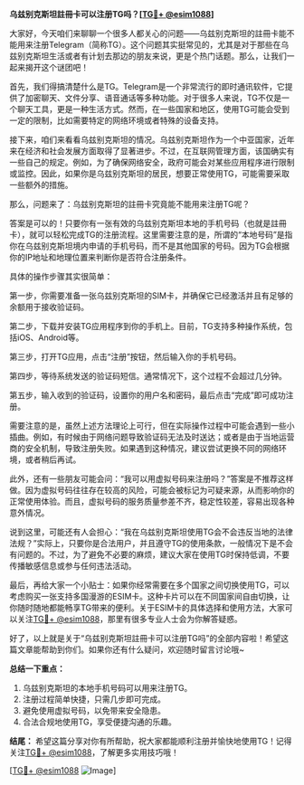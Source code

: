 **乌兹别克斯坦註冊卡可以注册TG吗？[[TG💪+ @esim1088](https://t.me/s/esim1088)]**

大家好，今天咱们来聊聊一个很多人都关心的问题——乌兹别克斯坦的註冊卡能不能用来注册Telegram（简称TG）。这个问题其实挺常见的，尤其是对于那些在乌兹别克斯坦生活或者有计划去那边的朋友来说，更是个热门话题。那么，让我们一起来揭开这个谜团吧！

首先，我们得搞清楚什么是TG。Telegram是一个非常流行的即时通讯软件，它提供了加密聊天、文件分享、语音通话等多种功能。对于很多人来说，TG不仅是一个聊天工具，更是一种生活方式。然而，在一些国家和地区，使用TG可能会受到一定的限制，比如需要特定的网络环境或者特殊的设备支持。

接下来，咱们来看看乌兹别克斯坦的情况。乌兹别克斯坦作为一个中亚国家，近年来在经济和社会发展方面取得了显著进步。不过，在互联网管理方面，该国确实有一些自己的规定。例如，为了确保网络安全，政府可能会对某些应用程序进行限制或监控。因此，如果你是乌兹别克斯坦的居民，想要正常使用TG，可能需要采取一些额外的措施。

那么，问题来了：乌兹别克斯坦的註冊卡究竟能不能用来注册TG呢？

答案是可以的！只要你有一张有效的乌兹别克斯坦本地的手机号码（也就是註冊卡），就可以轻松完成TG的注册流程。这里需要注意的是，所谓的“本地号码”是指你在乌兹别克斯坦境内申请的手机号码，而不是其他国家的号码。因为TG会根据你的IP地址和地理位置来判断你是否符合注册条件。

具体的操作步骤其实很简单：

第一步，你需要准备一张乌兹别克斯坦的SIM卡，并确保它已经激活并且有足够的余额用于接收验证码。

第二步，下载并安装TG应用程序到你的手机上。目前，TG支持多种操作系统，包括iOS、Android等。

第三步，打开TG应用，点击“注册”按钮，然后输入你的手机号码。

第四步，等待系统发送的验证码短信。通常情况下，这个过程不会超过几分钟。

第五步，输入收到的验证码，设置你的用户名和密码，最后点击“完成”即可成功注册。

需要注意的是，虽然上述方法理论上可行，但在实际操作过程中可能会遇到一些小插曲。例如，有时候由于网络问题导致验证码无法及时送达；或者是由于当地运营商的安全机制，导致注册失败。如果遇到这种情况，建议尝试更换不同的网络环境，或者稍后再试。

此外，还有一些朋友可能会问：“我可以用虚拟号码来注册吗？”答案是不推荐这样做。因为虚拟号码往往存在较高的风险，可能会被标记为可疑来源，从而影响你的正常使用体验。而且，虚拟号码的服务质量参差不齐，稳定性较差，容易出现各种意外情况。

说到这里，可能还有人会担心：“我在乌兹别克斯坦使用TG会不会违反当地的法律法规？”实际上，只要你是合法用户，并且遵守TG的使用条款，一般情况下是不会有问题的。不过，为了避免不必要的麻烦，建议大家在使用TG时保持低调，不要传播敏感信息或参与任何违法活动。

最后，再给大家一个小贴士：如果你经常需要在多个国家之间切换使用TG，可以考虑购买一张支持多国漫游的ESIM卡。这种卡片可以在不同国家间自由切换，让你随时随地都能畅享TG带来的便利。关于ESIM卡的具体选择和使用方法，大家可以关注[TG💪+ @esim1088](https://t.me/s/esim1088)，那里有很多专业人士会为你解答疑惑。

好了，以上就是关于“乌兹别克斯坦註冊卡可以注册TG吗”的全部内容啦！希望这篇文章能帮助到你们。如果你还有什么疑问，欢迎随时留言讨论哦~

**总结一下重点：**
1. 乌兹别克斯坦的本地手机号码可以用来注册TG。
2. 注册过程简单快捷，只需几步即可完成。
3. 避免使用虚拟号码，以免带来安全隐患。
4. 合法合规地使用TG，享受便捷沟通的乐趣。

**结尾：**
希望这篇分享对你有所帮助，祝大家都能顺利注册并愉快地使用TG！记得关注[TG💪+ @esim1088](https://t.me/s/esim1088)，了解更多实用技巧哦！

[[TG💪+ @esim1088](https://t.me/s/esim1088) ![Image](https://i.postimg.cc/4NQfJmqS/Snipaste-2025-05-13-00-14-12.png)]